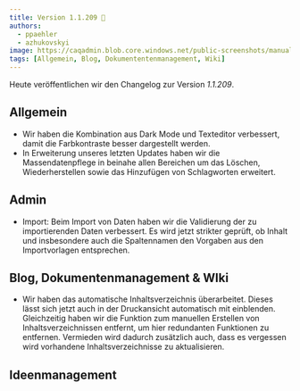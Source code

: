 ```yaml
---
title: Version 1.1.209 🎉
authors:
  - ppaehler
  - azhukovskyi
image: https://caqadmin.blob.core.windows.net/public-screenshots/manual-screenshots/release-generic-connections.webp
tags: [Allgemein, Blog, Dokumententenmanagement, Wiki]
---
```


Heute veröffentlichen wir den Changelog zur Version _1.1.209_.

<!--truncate-->

## Allgemein

- Wir haben die Kombination aus Dark Mode und Texteditor verbessert, damit die Farbkontraste besser dargestellt werden.
- In Erweiterung unseres letzten Updates haben wir die Massendatenpflege in beinahe allen Bereichen um das Löschen, Wiederherstellen sowie das Hinzufügen von Schlagworten erweitert.

## Admin

- Import: Beim Import von Daten haben wir die Validierung der zu importierenden Daten verbessert. Es wird jetzt strikter geprüft, ob Inhalt und insbesondere auch die Spaltennamen den Vorgaben aus den Importvorlagen entsprechen.

## Blog, Dokumentenmanagement & WIki

- Wir haben das automatische Inhaltsverzeichnis überarbeitet. Dieses lässt sich jetzt auch in der Druckansicht automatisch mit einblenden.
  Gleichzeitig haben wir die Funktion zum manuellen Erstellen von Inhaltsverzeichnissen entfernt, um hier redundanten Funktionen zu entfernen. Vermieden wird dadurch zusätzlich auch, dass es vergessen wird vorhandene Inhaltsverzeichnisse zu aktualisieren.

## Ideenmanagement

